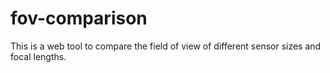 # fov-comparison
This is a web tool to compare the field of view of different sensor sizes and focal lengths.
